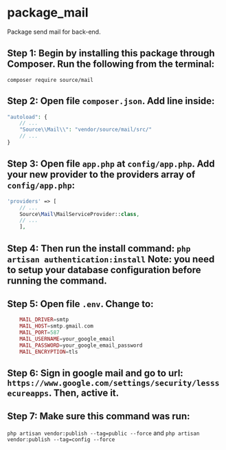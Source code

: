 # package_mail
Package send mail for back-end.

## Step 1: Begin by installing this package through Composer. Run the following from the terminal:
`composer require source/mail`

## Step 2: Open file `composer.json`. Add line inside:
``` php
"autoload": {
	// ...
	"Source\\Mail\\": "vendor/source/mail/src/"
	// ...
}
```

## Step 3: Open file `app.php` at `config/app.php`. Add your new provider to the providers array of `config/app.php`:
``` php
'providers' => [
    // ...
	Source\Mail\MailServiceProvider::class,
	// ...
	],
```

## Step 4: Then run the install command: `php artisan authentication:install` Note: you need to setup your database configuration before running the command.

## Step 5: Open file `.env`. Change to:
```php
	MAIL_DRIVER=smtp
	MAIL_HOST=smtp.gmail.com
	MAIL_PORT=587
	MAIL_USERNAME=your_google_email
	MAIL_PASSWORD=your_google_email_password
	MAIL_ENCRYPTION=tls
```

## Step 6: Sign in google mail and go to url: `https://www.google.com/settings/security/lesssecureapps`. Then, active it.

## Step 7: Make sure this command was run: 
`php artisan vendor:publish --tag=public --force` and
`php artisan vendor:publish --tag=config --force`
